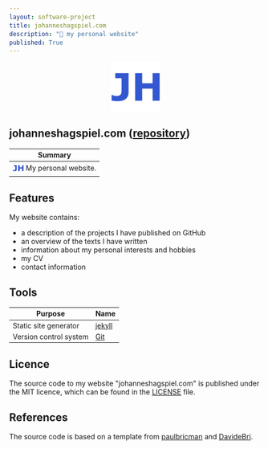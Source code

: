 ```yaml
---
layout: software-project
title: johanneshagspiel.com
description: "🔱 my personal website"
published: True
---
```


<img src= "/assets/software-project/johanneshagspiel/johanneshagspiel_logo.png" alt="johanneshagspiel.com Logo" width="20%"  style="display: block; margin: 0 auto">

## johanneshagspiel.com ([repository](https://github.com/johanneshagspiel/johanneshagspiel.github.io))

| Summary  |
| -------------------------------------------------- |
| <img style="float: middle; padding: 0px 0px 2px 0px;" src="/assets/software-project/johanneshagspiel/johanneshagspiel_logo.png"  height="22.23pt" valign="middle"> My personal website. |

## Features

My website contains:
- a description of the projects I have published on GitHub
- an overview of the texts I have written
- information about my personal interests and hobbies
- my CV
- contact information

## Tools

| Purpose                | Name                                                         |
|------------------------|--------------------------------------------------------------|
| Static site generator   | [jekyll](https://jekyllrb.com/)                       |
| Version control system | [Git](https://git-scm.com/)                                  |

## Licence

The source code to my website "johanneshagspiel.com" is published under the MIT licence, which can be found in the [LICENSE](https://github.com/johanneshagspiel/johanneshagspiel.github.io/blob/main/LICENSE) file.

## References

The source code is based on a template from [paulbricman](https://github.com/paulbricman/paulbricman.github.io) and [DavideBri](https://github.com/DavideBri/Gesko).

